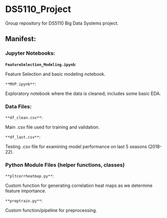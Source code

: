# DS5110_Project
Group repository for DS5110 Big Data Systems project.

## Manifest:

### Jupyter Notebooks:

**`FeatureSelection_Modeling.ipynb`**:

Feature Selection and basic modeling notebook.
  
`**MVP.ipynb**`:
  
Exploratory notebook where the data is cleaned; includes some basic EDA.

### Data Files:

`**df_clean.csv**`:
  
Main .csv file used for training and validation.

`**df_last.csv**`:
  
Testing .csv file for examining model performance on last 5 seasons (2018-22).

### Python Module Files (helper functions, classes)

`**pltcorrheatmap.py**`:
  
Custom function for generating correlation heat maps as we determine feature importance.

`**preptrain.py**`:
  
Custom function/pipeline for preprocessing.
